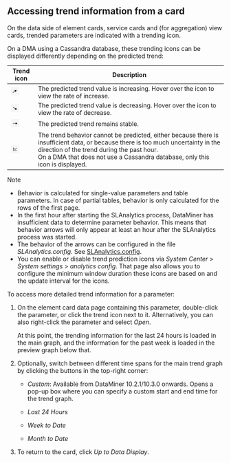 ## Accessing trend information from a card

On the data side of element cards, service cards and (for aggregation) view cards, trended parameters are indicated with a trending icon.

On a DMA using a Cassandra database, these trending icons can be displayed differently depending on the predicted trend:

| Trend icon                                                                     | Description                                                                                                                                                                                                                                                       |
|--------------------------------------------------------------------------------|-------------------------------------------------------------------------------------------------------------------------------------------------------------------------------------------------------------------------------------------------------------------|
| ![](../../images/Trend_icon_increase.png)  | The predicted trend value is increasing. Hover over the icon to view the rate of increase.                                                                                                                                                                        |
| ![](../../images/trend_icon_decrease.png)  | The predicted trend value is decreasing. Hover over the icon to view the rate of decrease.                                                                                                                                                                        |
| ![](../../images/trend_icon_stable.png)    | The predicted trend remains stable.                                                                                                                                                                                                                               |
| ![](../../images/trend_icon_unknown.png)   | The trend behavior cannot be predicted, either because there is insufficient data, or because there is too much uncertainty in the direction of the trend during the past hour.<br> On a DMA that does not use a Cassandra database, only this icon is displayed. |

> [!NOTE]
> -  Behavior is calculated for single-value parameters and table parameters. In case of partial tables, behavior is only calculated for the rows of the first page.
> -  In the first hour after starting the SLAnalytics process, DataMiner has insufficient data to determine parameter behavior. This means that behavior arrows will only appear at least an hour after the SLAnalytics process was started.
> -  The behavior of the arrows can be configured in the file *SLAnalytics.config*. See [SLAnalytics.config](../../part_7/SkylineDataminerFolder/SLAnalytics_config.md#slanalyticsconfig).
> -  You can enable or disable trend prediction icons via *System Center* > *System settings* > *analytics config*. That page also allows you to configure the minimum window duration these icons are based on and the update interval for the icons.

To access more detailed trend information for a parameter:

1. On the element card data page containing this parameter, double-click the parameter, or click the trend icon next to it. Alternatively, you can also right-click the parameter and select *Open*.

    At this point, the trending information for the last 24 hours is loaded in the main graph, and the information for the past week is loaded in the preview graph below that.

2. Optionally, switch between different time spans for the main trend graph by clicking the buttons in the top-right corner:

    - *Custom*: Available from DataMiner 10.2.1/10.3.0 onwards. Opens a pop-up box where you can specify a custom start and end time for the trend graph.

    - *Last 24 Hours*

    - *Week to Date*

    - *Month to Date*

3. To return to the card, click *Up to Data Display*.
